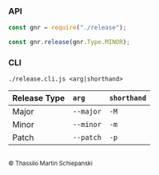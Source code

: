 ### API

``` js
const gnr = require("./release");

const gnr.release(gnr.Type.MINOR);
```

### CLI

``` console
./release.cli.js <arg|shorthand>
```

| Release Type | `arg` | `shorthand` |
| :- | :- | :- |
| Major |`--major` | `-M` |
| Minor | `--minor` | `-m` |
| Patch | `--patch` | `-p` |

##

<sub>&copy; Thassilo Martin Schiepanski</sub>
